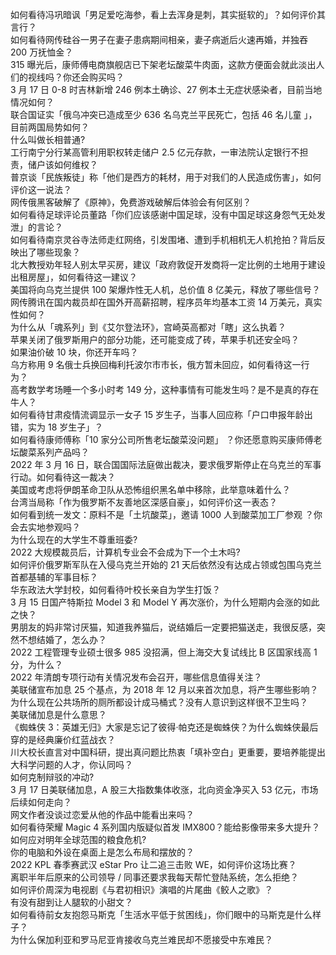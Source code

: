 如何看待冯巩暗讽「男足爱吃海参，看上去浑身是刺，其实挺软的」？如何评价其言行？  
如何看待网传硅谷一男子在妻子患病期间相亲，妻子病逝后火速再婚，并独吞 200 万抚恤金？  
315 曝光后，康师傅电商旗舰店已下架老坛酸菜牛肉面，这款方便面会就此淡出人们的视线吗？你还会购买吗？  
3 月 17 日 0-8 时吉林新增 246 例本土确诊、27 例本土无症状感染者，目前当地情况如何？  
联合国证实「俄乌冲突已造成至少 636 名乌克兰平民死亡，包括 46 名儿童 」，目前两国局势如何？  
什么叫做长相普通?  
工行南宁分行某高管利用职权转走储户 2.5 亿元存款，一审法院认定银行不担责，储户该如何维权？  
普京谈「民族叛徒」称「他们是西方的耗材，用于对我们的人民造成伤害」，如何评价这一说法？  
网传俄黑客破解了《原神》，免费游戏破解后体验会有何区别？  
如何看待足球评论员董路「你们应该感谢中国足球，没有中国足球这身怨气无处发泄」的言论？  
如何看待南京灵谷寺法师走红网络，引发围堵、遭到手机相机无人机抢拍？背后反映出了哪些现象？  
北大教授劝年轻人别太早买房，建议「政府敦促开发商将一定比例的土地用于建设出租房屋」，如何看待这一建议？  
美国将向乌克兰提供 100 架爆炸性无人机，总价值 8 亿美元，释放了哪些信号？  
网传腾讯在国内裁员却在国外开高薪招聘，程序员年均基本工资 14 万美元，真实性如何？  
为什么从「魂系列」到《艾尔登法环》，宫崎英高都对「瞎」这么执着？  
苹果关闭了俄罗斯用户的部分功能，还可能变成了砖，苹果手机还安全吗？  
如果油价破 10 块，你还开车吗？  
乌方称用 9 名俄士兵换回梅利托波尔市市长，俄方暂未回应，如何看待这一行为？  
高考数学考场睡一个多小时考 149 分，这种事情有可能发生吗？是不是真的存在牛人？  
如何看待甘肃疫情流调显示一女子 15 岁生子，当事人回应称「户口申报年龄出错，实为 18 岁生子」？  
如何看待康师傅称「10 家分公司所售老坛酸菜没问题」 ？你还愿意购买康师傅老坛酸菜系列产品吗？  
2022 年 3 月 16 日，联合国国际法庭做出裁决，要求俄罗斯停止在乌克兰的军事行动。如何看待这一裁决？  
美国或考虑将伊朗革命卫队从恐怖组织黑名单中移除，此举意味着什么？  
台湾当局称「作为俄罗斯不友善地区深感自豪」，如何评价这一表态？  
如何看到统一发文：原料不是「土坑酸菜」，邀请 1000 人到酸菜加工厂参观 ？你会去实地参观吗？  
为什么现在的大学生不尊重班委?  
2022 大规模裁员后，计算机专业会不会成为下一个土木吗?  
如何评价俄罗斯军队在入侵乌克兰开始的 21 天后依然没有达成占领或包围乌克兰首都基辅的军事目标？  
华东政法大学封校，如何看待叶校长亲自为学生打饭？  
3 月 15 日国产特斯拉 Model 3 和 Model Y 再次涨价，为什么短期内会涨的如此之快？  
男朋友的妈非常讨厌猫，知道我养猫后，说结婚后一定要把猫送走，我很反感，突然不想结婚了，怎么办？  
2022 工程管理专业硕士很多 985 没招满，但上海交大复试线比 B 区国家线高 1 分，为什么？  
2022 年清朗专项行动有关情况发布会召开，哪些信息值得关注？  
美联储宣布加息 25 个基点，为 2018 年 12 月以来首次加息，将产生哪些影响？  
为什么现在公共场所的厕所都设计成马桶式？没有人意识到这样很不卫生吗？  
美联储加息是什么意思？  
《蜘蛛侠 3：英雄无归》大家是忘记了彼得·帕克还是蜘蛛侠？为什么蜘蛛侠最后穿的是经典廉价红蓝战衣？  
川大校长直言对中国科研，提出真问题比热衷「填补空白」更重要，要培养能提出大科学问题的人才，你认同吗？  
如何克制辩驳的冲动?  
3 月 17 日美联储加息，A 股三大指数集体收涨，北向资金净买入 53 亿元，市场后续如何走向？  
网文作者没谈过恋爱从他的作品中能看出来吗？  
如何看待荣耀 Magic 4 系列国内版疑似首发 IMX800？能给影像带来多大提升？  
如何应对明年全球范围的粮食危机?  
你的电脑和外设在桌面上是怎么布局和摆放的？  
2022 KPL 春季赛武汉 eStar Pro 让二追三击败 WE，如何评价这场比赛？  
离职半年后原来的公司领导 / 同事还要求我每天帮忙登陆系统，怎么拒绝？  
如何评价周深为电视剧《与君初相识》演唱的片尾曲《鲛人之歌》？  
有没有甜到让人腿软的小甜文？  
如何看待前女友抱怨马斯克「生活水平低于贫困线」，你们眼中的马斯克是什么样子？  
为什么保加利亚和罗马尼亚肯接收乌克兰难民却不愿接受中东难民？  
